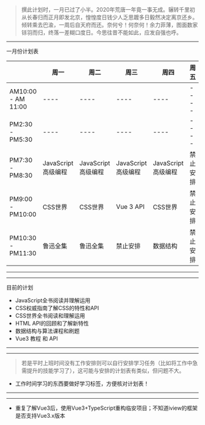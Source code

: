 > 撰此计划时，一月已过了小半。2020年荒唐一年竟一事无成。辗转千里初从长春归而正月即发北京，惶惶度日钱少人乏思踱多日毅然决定离京还乡。倾转乘去巴渝，一周后自天府而还。奈何兮！何奈何！余力菲薄，图面数家铩羽而归，终落一差糊口度日。今思往昔不能如此，应发自强也呼。

---
一月份计划表

|  | 周一 | 周二 | 周三 | 周四 | 周五 | 周六 | 周日 |
| ---- | ---- | ---- | ---- | ---- | ---- | ---- | ---- |  
| AM10:00 - AM 11:00 | ---- | ---- | ---- | ---- | ---- | JavaScript高级编程 | CSS世界 |
| PM2:30 - PM5:30| ---- | ---- | ---- | ---- | ---- | Vue 3 API | 禁止安排 |
| PM7:30 - PM8:30 | JavaScript高级编程 | JavaScript高级编程 | JavaScript高级编程 | JavaScript高级编程 | 禁止安排 | JavaScript高级编程 | Vue 3 API |
| PM9:00 - PM10:00 | CSS世界 | CSS世界 | Vue 3 API | CSS世界 | 禁止安排 | HTML API | Vue3 API |
| PM10:30 - PM11:30 | 鲁迅全集 | 鲁迅全集 | 禁止安排 | 数据结构 | 禁止安排 | 数据结构 | 禁止安排 |
---

---
目前的计划
- JavaScript全书阅读并理解运用
- CSS权威指南了解CSS的特性和API
- CSS世界全书阅读和理解运用
- HTML API的回顾和了解新特性
- 数据结构与算法课程和刷题
- Vue3 教程 和 API
---
---
> 若是平时上班时间没有工作安排则可以自行安排学习任务（比如将工作中急需提升的技能学习了），这可能与安排的计划表有类似，但问题不大。

- 工作时间学习的东西要做好学习标签，方便核对计划表！
---

---
- 重复了解Vue3后，使用Vue3+TypeScript重构临安项目；不知道iview的框架是否支持Vue3.x版本